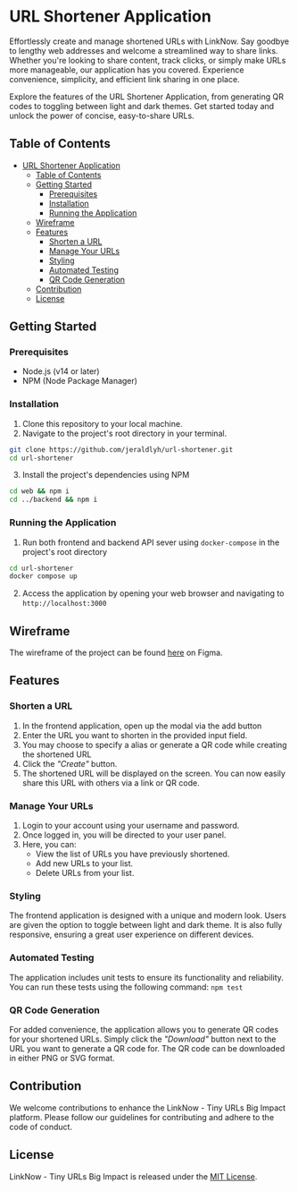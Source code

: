 # URL Shortener Application

Effortlessly create and manage shortened URLs with LinkNow. Say goodbye to lengthy web addresses and welcome a streamlined way to share links. Whether you're looking to share content, track clicks, or simply make URLs more manageable, our application has you covered. Experience convenience, simplicity, and efficient link sharing in one place.

Explore the features of the URL Shortener Application, from generating QR codes to toggling between light and dark themes. Get started today and unlock the power of concise, easy-to-share URLs.

## Table of Contents

- [URL Shortener Application](#url-shortener-application)
  - [Table of Contents](#table-of-contents)
  - [Getting Started](#getting-started)
    - [Prerequisites](#prerequisites)
    - [Installation](#installation)
    - [Running the Application](#running-the-application)
  - [Wireframe](#wireframe)
  - [Features](#features)
    - [Shorten a URL](#shorten-a-url)
    - [Manage Your URLs](#manage-your-urls)
    - [Styling](#styling)
    - [Automated Testing](#automated-testing)
    - [QR Code Generation](#qr-code-generation)
  - [Contribution](#contribution)
  - [License](#license)

## Getting Started

### Prerequisites

- Node.js (v14 or later)
- NPM (Node Package Manager)

### Installation

1. Clone this repository to your local machine.
2. Navigate to the project's root directory in your terminal.

```bash
git clone https://github.com/jeraldlyh/url-shortener.git
cd url-shortener
```

3. Install the project's dependencies using NPM

```bash
cd web && npm i
cd ../backend && npm i
```

### Running the Application

1. Run both frontend and backend API sever using `docker-compose` in the project's root directory

```bash
cd url-shortener
docker compose up
```

2. Access the application by opening your web browser and navigating to `http://localhost:3000`

## Wireframe

The wireframe of the project can be found [here](https://www.figma.com/file/f9iTtOX5iZpeqk1uS1OhmD/Govtech-DCube?type=design&node-id=1%3A65&mode=design&t=IhvVEU0WzCIelBHp-1) on Figma.

## Features

### Shorten a URL

1. In the frontend application, open up the modal via the add button
2. Enter the URL you want to shorten in the provided input field.
3. You may choose to specify a alias or generate a QR code while creating the shortened URL
4. Click the _"Create"_ button.
5. The shortened URL will be displayed on the screen. You can now easily share this URL with others via a link or QR code.

### Manage Your URLs

1. Login to your account using your username and password.
2. Once logged in, you will be directed to your user panel.
3. Here, you can:
   - View the list of URLs you have previously shortened.
   - Add new URLs to your list.
   - Delete URLs from your list.

### Styling

The frontend application is designed with a unique and modern look. Users are given the option to toggle between light and dark theme. It is also fully responsive, ensuring a great user experience on different devices.

### Automated Testing

The application includes unit tests to ensure its functionality and reliability. You can run these tests using the following command: `npm test`

### QR Code Generation

For added convenience, the application allows you to generate QR codes for your shortened URLs. Simply click the _"Download"_ button next to the URL you want to generate a QR code for. The QR code can be downloaded in either PNG or SVG format.

## Contribution

We welcome contributions to enhance the LinkNow - Tiny URLs Big Impact platform. Please follow our guidelines for contributing and adhere to the code of conduct.

## License

LinkNow - Tiny URLs Big Impact is released under the [MIT License](LICENSE).
